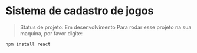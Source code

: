 # Sistema de cadastro de jogos 

> Status de projeto: Em desenvolvimento
Para rodar esse projeto na sua maquina, por favor digite:

```
npm install react
```        
